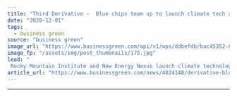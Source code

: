 ```yaml
---
title: "Third Derivative -  Blue chips team up to launch climate tech accelerator"
date: "2020-12-01"
tags: 
  - business green
source: "business green"
image_url: "https://www.businessgreen.com/api/v1/wps/ddbefdb/bac45352-02e0-47be-87b9-5f359785085c/5/marvin-meyer-SYTO3xs06fU-unsplash-185x114.jpg"
image_fp: "/assets/img/post_thumbnails/175.jpg"
lead: "
 Rocky Mountain Institute and New Energy Nexus launch climate technology accelerator launches to help fledgling companies scale, attract investment, and forge partnerships, with backing from some of the world's largest corporates ..."
article_url: "https://www.businessgreen.com/news/4024148/derivative-blue-chips-team-launch-climate-tech-accelerator"
---
```


---
